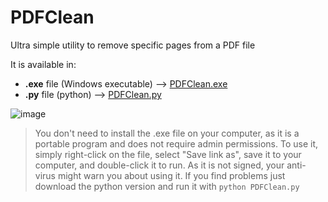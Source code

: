 # PDFClean
Ultra simple utility to remove specific pages from a PDF file

It is available in:
- **.exe** file (Windows executable) --> [PDFClean.exe](PDFClean.exe)
- **.py** file (python) --> [PDFClean.py](PDFClean.py)

![image](https://github.com/user-attachments/assets/d235a297-5cab-45d4-b6df-08849e8576e6)

>You don't need to install the .exe file on your computer, as it is a portable program and does not require admin permissions. To use it, simply right-click on the file, select "Save link as", save it to your computer, and double-click it to run. As it is not signed, your anti-virus might warn you about using it. If you find problems just download the python version and run it with `python PDFClean.py`
